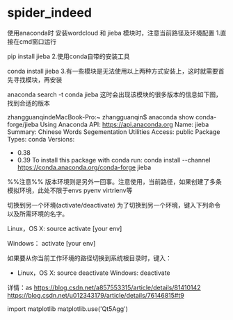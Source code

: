 # spider_indeed

使用anaconda时 安装wordcloud 和 jieba 模块时，注意当前路径及环境配置
1.直接在cmd窗口运行

pip install jieba
2.使用conda自带的安装工具

conda install jieba
3.有一些模块是无法使用以上两种方式安装上，这时就需要首先寻找模块，再安装

anaconda search -t conda jieba
这时会出现该模块的很多版本的信息如下图，找到合适的版本


zhangguanqindeMacBook-Pro:~ zhangguanqin$ anaconda show conda-forge/jieba
Using Anaconda API: https://api.anaconda.org
Name:    jieba
Summary: Chinese Words Segementation Utilities
Access:  public
Package Types:  conda
Versions:
   + 0.38
   + 0.39
To install this package with conda run:
     conda install --channel https://conda.anaconda.org/conda-forge jieba
  
 %%注意%%
 版本环境则是另外一回事。注意使用，当前路径，如果创建了多条模拟环境，此处不限于envs pyenv  virtrlenv等
 
 
 切换到另一个环境(activate/deactivate)
为了切换到另一个环境，键入下列命令以及所需环境的名字。

Linux，OS X:
source activate [your env]

Windows：
activate [your env]

如果要从你当前工作环境的路径切换到系统根目录时，键入： 
- Linux，OS X:
source deactivate
Windows:
deactivate

详情：as
https://blog.csdn.net/a857553315/article/details/81410142
https://blog.csdn.net/u012343179/article/details/76146815#t9

 import matplotlib
matplotlib.use('Qt5Agg')
